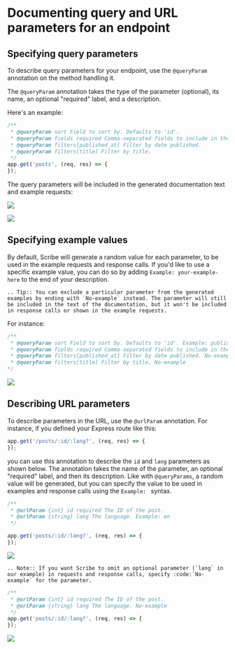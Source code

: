 # Documenting query and URL parameters for an endpoint

## Specifying query parameters
To describe query parameters for your endpoint, use the `@queryParam` annotation on the method handling it.

The `@queryParam` annotation takes the type of the parameter (optional), its name, an optional "required" label, and a description.

Here's an example:

```js
/**
 * @queryParam sort Field to sort by. Defaults to 'id'.
 * @queryParam fields required Comma-separated fields to include in the response
 * @queryParam filters[published_at] Filter by date published.
 * @queryParam filters[title] Filter by title.
 */
app.get('posts', (req, res) => {
});
```

The query parameters will be included in the generated documentation text and example requests:

![](../images/endpoint-queryparams-1.png)

![](../images/endpoint-queryparams-2.png)

## Specifying example values
By default, Scribe will generate a random value for each parameter, to be used in the example requests and response calls. If you'd like to use a specific example value, you can do so by adding `Example: your-example-here` to the end of your description.

```eval_rst
.. Tip:: You can exclude a particular parameter from the generated examples by ending with `No-example` instead. The parameter will still be included in the text of the documentation, but it won't be included in response calls or shown in the example requests.
```

For instance:

```js
/**
 * @queryParam sort Field to sort by. Defaults to 'id'. Example: published_at
 * @queryParam fields required Comma-separated fields to include in the response. Example: title,published_at,id
 * @queryParam filters[published_at] Filter by date published. No-example
 * @queryParam filters[title] Filter by title. No-example
*/
```

![](../images/endpoint-queryparams-3.png)

## Describing URL parameters
To describe parameters in the URL, use the `@urlParam` annotation. For instance, if you defined your Express route like this:

```js
app.get('/posts/:id/:lang?', (req, res) => {
});
```

you can use this annotation to describe the `id` and `lang` parameters as shown below. The annotation takes the name of the parameter, an optional "required" label, and then its description. Like with `@queryParams`, a random value will be generated, but you can specify the value to be used in examples and response calls using the `Example: ` syntax.

```js
/**
 * @urlParam {int} id required The ID of the post.
 * @urlParam {string} lang The language. Example: en
 */

app.get('posts/:id/:lang?', (req, res) => {
});
```

![](../images/endpoint-urlparams-1.png)

```eval_rst
.. Note:: If you want Scribe to omit an optional parameter (`lang` in our example) in requests and response calls, specify :code:`No-example` for the parameter.
```

```js
/**
 * @urlParam {int} id required The ID of the post.
 * @urlParam {string} lang The language. No-example
 */
app.get('posts/:id/:lang?', (req, res) => {
});
```

![](../images/endpoint-urlparams-2.png)
